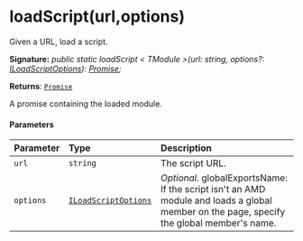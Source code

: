 # loadScript(url,options)



Given a URL, load a script.

**Signature:** _public static loadScript < TModule >(url: string, options?: [ILoadScriptOptions](../../sp-loader.api/interface/iloadscriptoptions.md)): [Promise](../../web-apis.api/class/promise.md)<TModule>;_

**Returns**: [`Promise`](../../web-apis.api/class/promise.md)<TModule>



A promise containing the loaded module.

#### Parameters


| Parameter	   | Type    | Description |
|:-------------|:---------------|:------------|
| `url`    | `string` | The script URL. |
| `options`    | [`ILoadScriptOptions`](../../sp-loader.api/interface/iloadscriptoptions.md) | _Optional._ globalExportsName: If the script isn't an AMD module and loads a global member on the page, specify the global member's name. |


